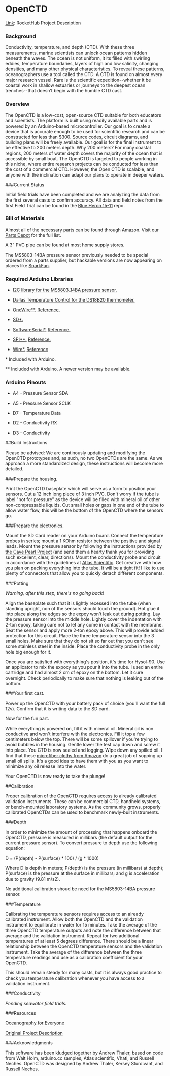 OpenCTD
=======

[Link](https://www.rockethub.com/projects/26388-oceanography-for-everyone-the-openctd): RocketHub Project Description

### Background

Conductivity, temperature, and depth (CTD). With these three measurements, marine scientists can unlock ocean patterns hidden beneath the waves. The ocean is not uniform, it its filled with swirling eddies, temperature boundaries, layers of high and low salinity, changing densities, and many other physical characteristics. To reveal these patterns, oceanographers use a tool called the CTD. A CTD is found on almost every major research vessel. Rare is the scientific expedition--whether it be coastal work in shallow estuaries or journeys to the deepest ocean trenches--that doesn’t begin with the humble CTD cast.

### Overview

The OpenCTD is a low-cost, open-source CTD suitable for both educators and scientists. The platform is built using readily available parts and is powered by an Arduino-based microcontroller. Our goal is to create a device that is accurate enough to be used for scientific research and can be constructed for less than $300. Source codes, circuit diagrams, and building plans will be freely available. Our goal is for the final instrument to be effective to 200 meters depth.   Why 200 meters? For many coastal regions, 200 meters of water depth covers the majority of the ocean that is accessible by small boat. The OpenCTD is targeted to people working in this niche, where entire research projects can be conducted for less than the cost of a commercial CTD. However, the Open CTD is scalable, and anyone with the inclination can adapt our plans to operate in deeper waters.

###Current Status

Initial field trials have been completed and we are analyzing the data from the first several casts to confirm accuracy. All data and field notes from the first Field Trial can be found in the [Blue Heron 15-11](https://github.com/OceanographyforEveryone/OpenCTD/tree/master/Field_Trials/Blue_Heron_2015-11) repo.

### Bill of Materials

Almost all of the necessary parts can be found through Amazon. Visit our [Parts Depot](http://oceanographyforeveryone.com/depot.html) for the full list.

A 3" PVC pipe can be found at most home supply stores. 

The MS5803-14BA pressure sensor previously needed to be special ordered from a parts supplier, but hackable versions are now appearing on places like [SparkFun](https://www.sparkfun.com/products/12909).

### Required Arduino Libraries

+ [I2C library for the MS5803_14BA pressure sensor.](https://github.com/millerlp/MS5803_14)

+ [Dallas Temperature Control for the DS18B20 thermometer.](https://milesburton.com/Dallas_Temperature_Control_Library)

+ [OneWire**.](http://www.pjrc.com/teensy/td_libs_OneWire.html) [Reference.](http://playground.arduino.cc/Learning/OneWire)

+ [SD*.](https://www.arduino.cc/en/Reference/SD) 

+ [SoftwareSerial*.](http://www.pjrc.com/teensy/td_libs_SoftwareSerial.html) [Reference.](https://www.arduino.cc/en/Reference/SoftwareSerial)

+ [SPI**.](https://www.pjrc.com/teensy/td_libs_SPI.html) [Reference.](https://www.arduino.cc/en/Reference/SPI)

+ [Wire*.](http://www.pjrc.com/teensy/td_libs_Wire.html) [Reference](https://www.arduino.cc/en/Reference/Wire)

\* Included with Arduino.

\** Included with Arduino. A newer version may be available.

### Arduino Pinouts

- A4 - Pressure Sensor SDA

- A5 - Pressure Sensor SCLK

- D7 - Temperature Data

- D2 - Conductivity RX

- D3 - Conductivity 

##Build Instructions

Please be advised: We are continously updating and modifying the OpenCTD prototypes and, as such, no two OpenCTDs are the same. As we approach a more standardized design, these instructions will become more detailed.

###Prepare the housing.

Print the OpenCTD baseplate which will serve as a form to position your sensors. Cut a 12 inch long piece of 3 inch PVC. Don't worry if the tube is label "not for pressure" as the device will be filled with mineral oil of other non-compressable liquids. Cut small holes or gaps in one end of the tube to allow water flow, this will be the bottom of the OpenCTD where the sensors go. 

###Prepare the electronics.

Mount the SD Card reader on your Arduino board. Connect the temperature probes in series; mount a 1 KOhm resistor between the positive and signal leads. Mount the pressure sensor by following the instructions provided by [the Cave Pearl Project](https://edwardmallon.wordpress.com/2014/03/27/adding-a-ms5803-02-high-resolution-pressure-sensor/) (and send them a hearty thank you for providing such excellent, clear, directions). Mount the conductivity probe and circuit in accordance with the guidelines at [Atlas Scientific](https://www.atlas-scientific.com/conductivity.html). Get creative with how you plan on packing everything into the tube. It will be a tight fit! I like to use plenty of connectors that allow you to quickly detach different components. 

###Potting

*Warning, after this step, there's no going back!*

Align the baseplate such that it is lightly recessed into the tube (when standing upright, non of the sensors should touch the ground). Hot glue it into place along the edges so the expoy won't leak out during potting. Lay the pressure sensor into the middle hole. Lightly cover the indentation with 2-ton epoxy, taking care not to let any come in contact with the membrane. Seat the sensor and apply more 2-ton epoxy above. This will provide added protection for this circuit. Place the three temperature sensor into the 3 small holes. Make sure that they do not sit so far out that you can't see some stainless steel in the inside. Place the conductivity probe in the only hole big enough for it. 

Once you are satisfied with everything's position, it's time for Hysol-90. Use an applicator to mix the expoxy as you pour it into the tube. I used an entire cartridge and had almost 2 cm of epoxy on the bottom. Let it cure overnight. Check periodically to make sure that nothing is leaking out of the bottom. 

###Your first cast. 

Power up the OpenCTD with your battery pack of choice (you'll want the full 12v). Confirm that it is writing data to the SD card. 

Now for the fun part. 

While everything is powered on, fill it with mineral oil. Mineral oil is non conductive and won't interfere with the electronics. Fill it top a few centimeters below the top. There will be some spillover if you're trying to avoid bubbles in the housing. Gentle lower the test cap down and screw it into place. You CTD is now sealed and logging. Wipe down any spilled oil. I find that these [microfiber cloths from Amazon](http://amzn.to/1RLdKZd) do a great job of sopping up small oil spills. It's a good idea to have them with you as you want to minimize any oil release into the water. 

Your OpenCTD is now ready to take the plunge!

##Calibration

Proper calibration of the OpenCTD requires access to already calibrated validation instruments. These can be commercial CTD, handheld systems, or bench-mounted laboratory systems. As the community grows, properly calibrated OpenCTDs can be used to benchmark newly-built instruments. 

###Depth

In order to minimize the amount of processing that happens onboard the OpenCTD, pressure is measured in millibars (the default output for the current pressure sensor). To convert pressure to depth use the following equation:

D = (P(depth) - P(surface) * 100) / (g * 1000)

Where D is depth in meters; P(depth) is the pressure (in millibars) at depth); P(surface) is the pressure at the surface in millibars; and g is acceleration due to gravity (9.81 m/s2).

No additional calibration shoud be need for the MS5803-14BA pressure sensor. 

###Temperature

Calibrating the temperature sensors requires access to an already calibrated instrument. Allow both the OpenCTD and the validation instrument to equilibrate in water for 15 minutes. Take the average of the three OpenCTD temperature outputs and note the difference between that average and the validation instrument. Repeat for two additional temperatures of at least 5 degrees difference. There should be a linear relationship between the OpenCTD temperature sensors and the validation instrument. Take the average of the difference between the three temperature readings and use as a calibration coefficient for your OpenCTD. 

This should remain steady for many casts, but it is always good practice to check you temperature calibration whenever you have access to a validation instrument. 

###Conductivity

*Pending seawater field trials.*

###Resources

[Oceanography for Everyone](http://oceanographyforeveryone.com/)

[Original Project Description](https://www.rockethub.com/projects/26388-oceanography-for-everyone-the-openctd)

###Acknowledgments

This software has been kludged together by Andrew Thaler, based on code from Walt Holm, arduino.cc samples, Atlas scientific, Vhati, and Russell Neches. OpenCTD was designed by Andrew Thaler, Kersey Sturdivant, and Russell Neches. 
